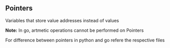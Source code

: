 ## Pointers

Variables that store value addresses instead of values

**Note:** In go, artmetic operations cannot be performed on Pointers 

For difference between pointers in python and go refere the respective files